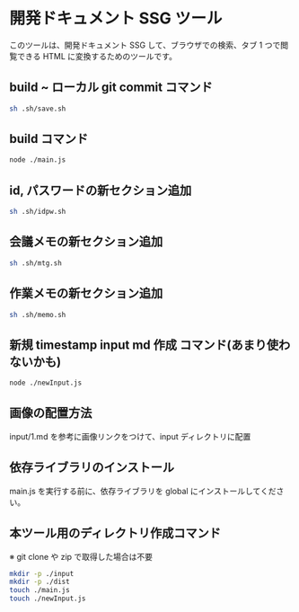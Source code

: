 # 開発ドキュメント SSG ツール

このツールは、開発ドキュメント SSG して、ブラウザでの検索、タブ 1 つで閲覧できる HTML に変換するためのツールです。

## build ~ ローカル git commit コマンド

```bash
sh .sh/save.sh
```

## build コマンド

```bash
node ./main.js
```

## id, パスワードの新セクション追加

```bash
sh .sh/idpw.sh
```

## 会議メモの新セクション追加

```bash
sh .sh/mtg.sh
```

## 作業メモの新セクション追加

```bash
sh .sh/memo.sh
```

## 新規 timestamp input md 作成 コマンド(あまり使わないかも)

```bash
node ./newInput.js
```

## 画像の配置方法

input/1.md を参考に画像リンクをつけて、input ディレクトリに配置

## 依存ライブラリのインストール

main.js を実行する前に、依存ライブラリを global にインストールしてください。

## 本ツール用のディレクトリ作成コマンド

※ git clone や zip で取得した場合は不要

```bash
mkdir -p ./input
mkdir -p ./dist
touch ./main.js
touch ./newInput.js
```
